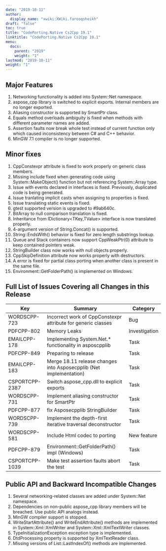 ```yaml
---
date: "2019-10-11"
author:
  display_name: "xwiki:XWiki.farooqsheikh"
draft: "false"
toc: true
title: "CodePorting.Native Cs2Cpp 19.1"
linktitle: "CodePorting.Native Cs2Cpp 19.1"
menu:
  docs:
    parent: "2019"
    weight: "1"
lastmod: "2019-10-11"
weight: "1"
---
```


## Major Features ##

1. Networking functionality is added into System::Net namespace.
1. aspose_cpp library is switched to explicit exports. Internal members are no longer exported.
1. Aliasing constructor is supported by SmartPtr class.
1. Equals method overloads ambiguity is fixed when methods with different parameter names are added.
1. Assertion faults now break whole test instead of current function only which caused inconsistency between C# and C++ behavior.
1. MinGW 7.1 compiler is no longer supported.

## Minor fixes ##

1. CppConstexpr attribute is fixed to work properly on generic class members.
1. Missing include fixed when generating code using System::MakeObject() function but not referencing System::Array type.
1. Issue with events declared in interfaces is fixed. Previously, duplicated code is being generated.
1. Issue tranlating implicit casts when assigning to properties is fixed.
1. Issue translating static events is fixed.
1. gtest supported version is upgraded to #9ab640c.
1. BitArray to null comparison translation is fixed.
1. Inheritance from IDictionary<TKey,TValue> interface is now translated properly.
1. 4-argument version of String.Concat() is supported.
1. String::EndsWith() behavior is fixed for zero length substrings lookup.
1. Queue and Stack containers now support CppWeakPtr(0) attribute to keep contained pointers weak.
1. StringBuilder class now works with null objects properly.
1. CppSkipDefinition attribute now works properly with destructors.
1. A error is fixed for partial class porting when another class is present in the same file.
1. Environment::GetFolderPath() is implemented on Windows.

## Full List of Issues Covering all Changes in this Release ##

| Key | Summary | Category
---| ---|  ---|
|WORDSCPP-723|Incorrect work of CppConstexpr attribute for generic classes|Bug
|PDFCPP-802|Memory Leaks|Investigation
|EMAILCPP-178|Implementing System.Net.* functionality in asposcpplib|Task
|PDFCPP-849|Preparing to release|Task
|EMAILCPP-183|Merge 18.11 release changes into Asposecpplib (Net implementation)|Task
|CSPORTCPP-2387|Switch aspose_cpp.dll to explicit exports|Task
|WORDSCPP-731|Implement aliasing constructor for SmartPtr|Task
|PDFCPP-877|fix Asposecpplib StringBuilder|Task
|WORDSCPP-739|Implement the depth-first iterative traversal deconstructor|Task
|WORDSCPP-581|Include Html codec to porting|New feature
|PDFCPP-879|Environment::GetFolderPath() impl (Windows)|Task
|CSPORTCPP-1039|Make test assertion faults abort the test|Task

## Public API and Backward Incompatible Changes ##

1. Several networking-related classes are added under System::Net namespace.
1. Dependencies on non-public aspose_cpp library members will be breached. Use public API analogs instead.
1. MinGW compiler support is stopped.
1. WriteStartAttribute() and WriteEndAttribute() methods are implemented in System::Xml::XmlWriter and System::Xml::XmlTextWriter classes.
1. TypeInitializationException exception type is implemented.
1. DtdProcessing property is supported by XmlTextReader class.
1. Missing versions of List<T>::LastIndexOf() methods are implemented.
